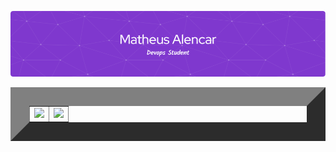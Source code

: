 ![Banner](./profile-purple.png)

<table align="center" cellspacing="0" cellpadding="0" border="30">
  <tr>
    <td>
      <img src="https://github-readme-stats.vercel.app/api?username=AlencarMatheus&theme=midnight-purple&show_icons=true&hide_border=true&count_private=true" />
    </td>
    <td>
      <img src="https://github-readme-stats.vercel.app/api/top-langs/?username=AlencarMatheus&theme=midnight-purple&show_icons=true&hide_border=true" />
    </td>
  </tr>
</table>
